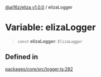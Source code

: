 [@ai16z/eliza v1.0.0](../index.md) / elizaLogger

# Variable: elizaLogger

> `const` **elizaLogger**: `ElizaLogger`

## Defined in

[packages/core/src/logger.ts:282](https://github.com/ai16z/eliza/blob/main/packages/core/src/logger.ts#L282)
